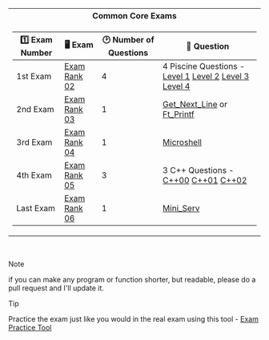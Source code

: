 <table>
<tr>
<th>Common Core Exams</th>
</tr>
<tr>

<td>

| :one: Exam Number | 🖥️ Exam | :clock2: Number of Questions | :busts_in_silhouette: Question |
|--|--|--|--|
| 1st Exam | [Exam Rank 02](https://github.com/pasqualerossi/42-School-Exam-Rank-02) | 4 | 4 Piscine Questions - [Level 1](https://github.com/pasqualerossi/42-School-Exam-Rank-02/tree/main/Level%201) [Level 2](https://github.com/pasqualerossi/42-School-Exam-Rank-02/tree/main/Level%202) [Level 3](https://github.com/pasqualerossi/42-School-Exam-Rank-02/tree/main/Level%203) [Level 4](https://github.com/pasqualerossi/42-School-Exam-Rank-02/tree/main/Level%204) | 
| 2nd Exam |[Exam Rank 03](https://github.com/pasqualerossi/42-School-Exam-Rank-03) | 1 | [Get_Next_Line](https://github.com/pasqualerossi/42-School-Exam-Rank-03/tree/main/get_next_line) or [Ft_Printf](https://github.com/pasqualerossi/42-School-Exam-Rank-03/blob/main/ft_printf/ft_printf.c) | 3 | No |
| 3rd Exam |[Exam Rank 04](https://github.com/pasqualerossi/42-School-Exam-Rank-04) | 1 | [Microshell](https://github.com/pasqualerossi/42-School-Exam-Rank-04/blob/main/microshell.c) | 3 | No |
| 4th Exam |[Exam Rank 05](https://github.com/pasqualerossi/42-School-Exam-Rank-05) | 3 | 3 C++ Questions - [C++00](https://github.com/pasqualerossi/42-School-Exam-Rank-05/tree/main/cpp_module_00) [C++01](https://github.com/pasqualerossi/42-School-Exam-Rank-05/tree/main/cpp_module_01) [C++02](https://github.com/pasqualerossi/42-School-Exam-Rank-05/tree/main/cpp_module_02) | 3 | No |
| Last Exam |[Exam Rank 06](https://github.com/pasqualerossi/42-School-Exam-Rank-06) | 1 | [Mini_Serv](https://github.com/pasqualerossi/42-School-Exam-Rank-06/blob/main/mini_serv.c) | 3 | No |

</td>
</tr> </table>

<br>

> [!NOTE]
> if you can make any program or function shorter, but readable, please do a pull request and I'll update it. 

> [!TIP]
> Practice the exam just like you would in the real exam using this tool - [Exam Practice Tool](https://github.com/JCluzet/42_EXAM)
